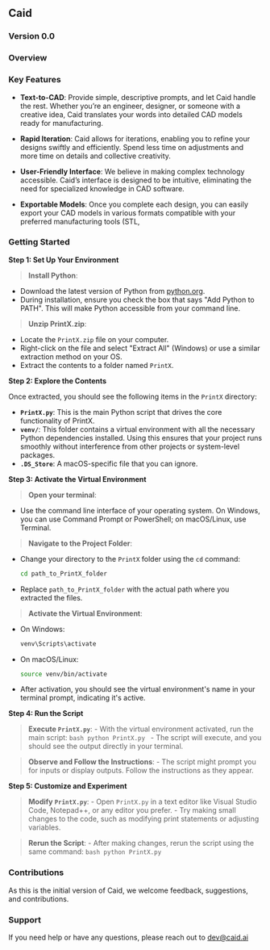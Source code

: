 ## Caid

### Version 0.0

### Overview


### Key Features

- **Text-to-CAD**: Provide simple, descriptive prompts, and let Caid handle the rest. Whether you’re an engineer, designer, or someone with a creative idea, Caid translates your words into detailed CAD models ready for manufacturing.
  
- **Rapid Iteration**: Caid allows for iterations, enabling you to refine your designs swiftly and efficiently. Spend less time on adjustments and more time on details and collective creativity.
  
- **User-Friendly Interface**: We believe in making complex technology accessible. Caid’s interface is designed to be intuitive, eliminating the need for specialized knowledge in CAD software.
  
- **Exportable Models**: Once you complete each design, you can easily export your CAD models in various formats compatible with your preferred manufacturing tools (STL,

### Getting Started

**Step 1: Set Up Your Environment**

  > **Install Python**:
   - Download the latest version of Python from [python.org](https://www.python.org/downloads/).
   - During installation, ensure you check the box that says "Add Python to PATH". This will make Python accessible from your command line.

  > **Unzip PrintX.zip**:
   - Locate the `PrintX.zip` file on your computer.
   - Right-click on the file and select "Extract All" (Windows) or use a similar extraction method on your OS.
   - Extract the contents to a folder named `PrintX`.

**Step 2: Explore the Contents**

Once extracted, you should see the following items in the `PrintX` directory:

- **`PrintX.py`**: This is the main Python script that drives the core functionality of PrintX.
- **`venv/`**: This folder contains a virtual environment with all the necessary Python dependencies installed. Using this ensures that your project runs smoothly without interference from other projects or system-level packages.
- **`.DS_Store`**: A macOS-specific file that you can ignore.

**Step 3: Activate the Virtual Environment**

  > **Open your terminal**:
   - Use the command line interface of your operating system. On Windows, you can use Command Prompt or PowerShell; on macOS/Linux, use Terminal.

  > **Navigate to the Project Folder**:
   - Change your directory to the `PrintX` folder using the `cd` command:
     ```bash
     cd path_to_PrintX_folder
     ```
   - Replace `path_to_PrintX_folder` with the actual path where you extracted the files.

  > **Activate the Virtual Environment**:
   - On Windows:
     ```bash
     venv\Scripts\activate
     ```
   - On macOS/Linux:
     ```bash
     source venv/bin/activate
     ```
   - After activation, you should see the virtual environment's name in your terminal prompt, indicating it's active.

**Step 4: Run the Script**

  > **Execute `PrintX.py`**:
     - With the virtual environment activated, run the main script:
     ```bash
     python PrintX.py
     ```
     - The script will execute, and you should see the output directly in your terminal.

  > **Observe and Follow the Instructions**:
     - The script might prompt you for inputs or display outputs. Follow the instructions as they appear.

**Step 5: Customize and Experiment**

  > **Modify `PrintX.py`**:
     - Open `PrintX.py` in a text editor like Visual Studio Code, Notepad++, or any editor you prefer.
     - Try making small changes to the code, such as modifying print statements or adjusting variables.

  > **Rerun the Script**:
     - After making changes, rerun the script using the same command:
     ```bash
     python PrintX.py
     ```

### Contributions

As this is the initial version of Caid, we welcome feedback, suggestions, and contributions.

### Support

If you need help or have any questions, please reach out to dev@caid.ai
